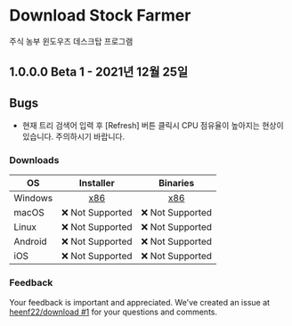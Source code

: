 # Download Stock Farmer

주식 농부 윈도우즈 데스크탑 프로그램

## 1.0.0.0 Beta 1 - 2021년 12월 25일

## Bugs

* 현재 트리 검색어 입력 후 [Refresh] 버튼 클릭시 CPU 점유율이 높아지는 현상이 있습니다. 주의하시기 바랍니다. 

### Downloads

| OS        | Installer | Binaries |
| --------- | :-------: | :------: |
| Windows   | [x86][setup-stockfarmer-1.0.0.0-beta1-win-x86.exe] | [x86][setup-stockfarmer-1.0.0.0-beta1-win-x86.zip] |
| macOS     | ❌ Not Supported | ❌ Not Supported |
| Linux     | ❌ Not Supported | ❌ Not Supported |
| Android   | ❌ Not Supported | ❌ Not Supported |
| iOS       | ❌ Not Supported | ❌ Not Supported |

### Feedback

Your feedback is important and appreciated. We've created an issue at [heenf22/download #1](https://github.com/heenf22/download/issues/1) for your questions and comments.


[//]: # ( Download link )
[setup-stockfarmer-1.0.0.0-beta1-win-x86.exe]: https://github.com/heenf22/download/blob/main/stockfarmer/beta/setup-stockfarmer-1.0.0.0-beta1.exe
[setup-stockfarmer-1.0.0.0-beta1-win-x86.zip]: https://github.com/heenf22/download/tree/main/stockfarmer/beta/setup-stockfarmer-1.0.0.0-beta1.zip
